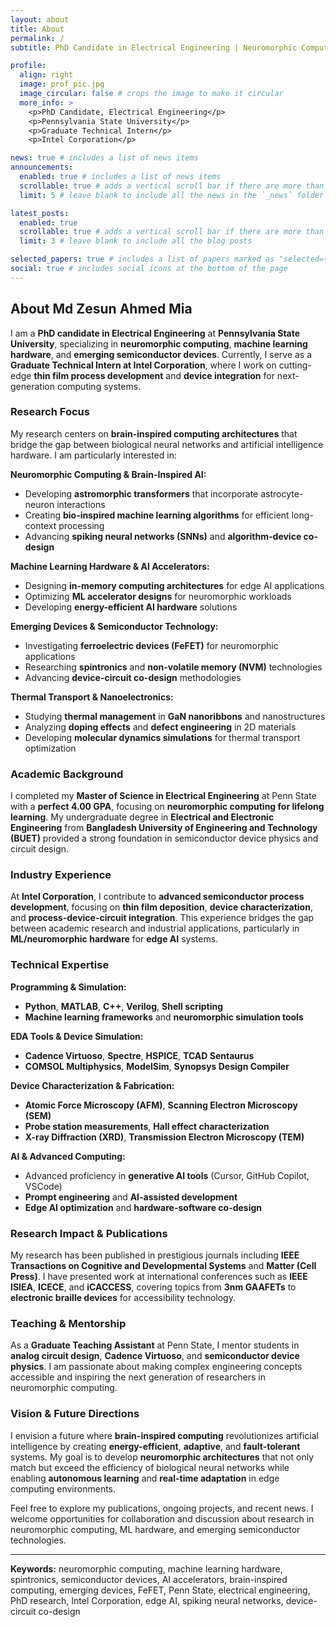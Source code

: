 ```yaml
---
layout: about
title: About
permalink: /
subtitle: PhD Candidate in Electrical Engineering | Neuromorphic Computing Researcher | Intel Graduate Technical Intern

profile:
  align: right
  image: prof_pic.jpg
  image_circular: false # crops the image to make it circular
  more_info: >
    <p>PhD Candidate, Electrical Engineering</p>
    <p>Pennsylvania State University</p>
    <p>Graduate Technical Intern</p>
    <p>Intel Corporation</p>

news: true # includes a list of news items
announcements:
  enabled: true # includes a list of news items
  scrollable: true # adds a vertical scroll bar if there are more than 3 news items
  limit: 5 # leave blank to include all the news in the `_news` folder

latest_posts:
  enabled: true
  scrollable: true # adds a vertical scroll bar if there are more than 3 blog posts items
  limit: 3 # leave blank to include all the blog posts

selected_papers: true # includes a list of papers marked as "selected={true}"
social: true # includes social icons at the bottom of the page
---
```


## About Md Zesun Ahmed Mia

I am a **PhD candidate in Electrical Engineering** at **Pennsylvania State University**, specializing in **neuromorphic computing**, **machine learning hardware**, and **emerging semiconductor devices**. Currently, I serve as a **Graduate Technical Intern at Intel Corporation**, where I work on cutting-edge **thin film process development** and **device integration** for next-generation computing systems.

### Research Focus

My research centers on **brain-inspired computing architectures** that bridge the gap between biological neural networks and artificial intelligence hardware. I am particularly interested in:

**Neuromorphic Computing & Brain-Inspired AI:**

- Developing **astromorphic transformers** that incorporate astrocyte-neuron interactions
- Creating **bio-inspired machine learning algorithms** for efficient long-context processing
- Advancing **spiking neural networks (SNNs)** and **algorithm-device co-design**

**Machine Learning Hardware & AI Accelerators:**

- Designing **in-memory computing architectures** for edge AI applications
- Optimizing **ML accelerator designs** for neuromorphic workloads
- Developing **energy-efficient AI hardware** solutions

**Emerging Devices & Semiconductor Technology:**

- Investigating **ferroelectric devices (FeFET)** for neuromorphic applications
- Researching **spintronics** and **non-volatile memory (NVM)** technologies
- Advancing **device-circuit co-design** methodologies

**Thermal Transport & Nanoelectronics:**

- Studying **thermal management** in **GaN nanoribbons** and nanostructures
- Analyzing **doping effects** and **defect engineering** in 2D materials
- Developing **molecular dynamics simulations** for thermal transport optimization

### Academic Background

I completed my **Master of Science in Electrical Engineering** at Penn State with a **perfect 4.00 GPA**, focusing on **neuromorphic computing for lifelong learning**. My undergraduate degree in **Electrical and Electronic Engineering** from **Bangladesh University of Engineering and Technology (BUET)** provided a strong foundation in semiconductor device physics and circuit design.

### Industry Experience

At **Intel Corporation**, I contribute to **advanced semiconductor process development**, focusing on **thin film deposition**, **device characterization**, and **process-device-circuit integration**. This experience bridges the gap between academic research and industrial applications, particularly in **ML/neuromorphic hardware** for **edge AI** systems.

### Technical Expertise

**Programming & Simulation:**

- **Python**, **MATLAB**, **C++**, **Verilog**, **Shell scripting**
- **Machine learning frameworks** and **neuromorphic simulation tools**

**EDA Tools & Device Simulation:**

- **Cadence Virtuoso**, **Spectre**, **HSPICE**, **TCAD Sentaurus**
- **COMSOL Multiphysics**, **ModelSim**, **Synopsys Design Compiler**

**Device Characterization & Fabrication:**

- **Atomic Force Microscopy (AFM)**, **Scanning Electron Microscopy (SEM)**
- **Probe station measurements**, **Hall effect characterization**
- **X-ray Diffraction (XRD)**, **Transmission Electron Microscopy (TEM)**

**AI & Advanced Computing:**

- Advanced proficiency in **generative AI tools** (Cursor, GitHub Copilot, VSCode)
- **Prompt engineering** and **AI-assisted development**
- **Edge AI optimization** and **hardware-software co-design**

### Research Impact & Publications

My research has been published in prestigious journals including **IEEE Transactions on Cognitive and Developmental Systems** and **Matter (Cell Press)**. I have presented work at international conferences such as **IEEE ISIEA**, **ICECE**, and **iCACCESS**, covering topics from **3nm GAAFETs** to **electronic braille devices** for accessibility technology.

### Teaching & Mentorship

As a **Graduate Teaching Assistant** at Penn State, I mentor students in **analog circuit design**, **Cadence Virtuoso**, and **semiconductor device physics**. I am passionate about making complex engineering concepts accessible and inspiring the next generation of researchers in neuromorphic computing.

### Vision & Future Directions

I envision a future where **brain-inspired computing** revolutionizes artificial intelligence by creating **energy-efficient**, **adaptive**, and **fault-tolerant** systems. My goal is to develop **neuromorphic architectures** that not only match but exceed the efficiency of biological neural networks while enabling **autonomous learning** and **real-time adaptation** in edge computing environments.

Feel free to explore my publications, ongoing projects, and recent news. I welcome opportunities for collaboration and discussion about research in neuromorphic computing, ML hardware, and emerging semiconductor technologies.

---

**Keywords:** neuromorphic computing, machine learning hardware, spintronics, semiconductor devices, AI accelerators, brain-inspired computing, emerging devices, FeFET, Penn State, electrical engineering, PhD research, Intel Corporation, edge AI, spiking neural networks, device-circuit co-design
